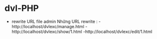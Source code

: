 # dvl-PHP
- rewrite URL file admin
Những URL rewrite :
  -http://localhost/dvlexc/manage.html
  -http://localhost/dvlexc/show/1.html
  -http://localhost/dvlexc/edit/1.html
